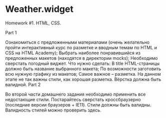 # Weather.widget
Homework #1. HTML, CSS.

Part 1 

Ознакомиться с предложенными материалами (очень желательно пройти интерактивный курс по разметке и вводным темам по HTML и CSS на HTML Academy);
Выбрать наиболее понравившийся из предложенных макетов (находятся в директории mocks);
Необходимо сверстать погодный виджет. Что нужно сделать:
В title HTML-страницы должно быть название выбранного макета;
По возможности заготовить всю нужную графику из макетов;
Самое важное – разметка. На данном этапе не так важны стили, как хорошая разметка.
Вёрстка должна быть валидной. 
Part 2

Во второй части домашнего задания необходимо применить все недостающие стили. Постарайтесь сверстать кроссбраузерно (последние версии браузеров + IE11).
Стили должны быть валидны. Валидность стилей можно проверить здесь.
